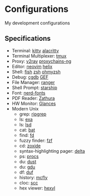 # Configurations

My development configurations

## Specifications

* Terminal: [kitty](https://sw.kovidgoyal.net/kitty) [alacritty](https://alacritty.org)
* Terminal Multiplexer: [tmux](https://github.com/tmux/tmux)
* Proxy: [v2ray](https://github.com/v2fly/v2ray-core) [proxychains-ng](https://github.com/rofl0r/proxychains-ng)
* Editor: [neovim](http://neovim.org) [helix](https://helix-editor.com)
* Shell: [fish](https://fishshell.com) [zsh](https://www.zsh.org) [ohmyzsh](https://ohmyz.sh)
* Debug: [cgdb](https://cgdb.github.io) [GEF](https://github.com/hugsy/gef)
* File Manager: [ranger](https://ranger.github.io)
* Shell Prompt: [starship](https://github.com/starship/starship)
* Font: [nerd-fonts](https://www.nerdfonts.com)
* PDF Reader: [Zathura](https://pwmt.org/projects/zathura)
* HW Monitor: [Glances](https://github.com/nicolargo/glances)
* Modern Unix
  * grep: [ripgrep](https://github.com/BurntSushi/ripgrep)
  * ls: [exa](https://github.com/ogham/exa)
  * ls: [lsd](https://github.com/Peltoche/lsd)
  * cat: [bat](https://github.com/sharkdp/bat)
  * find: [fd](https://github.com/sharkdp/fd)
  * fuzzy finder: [fzf](https://github.com/junegunn/fzf)
  * cd: [zoxide](https://github.com/ajeetdsouza/zoxide)
  * syntax-highlighting pager: [delta](https://github.com/dandavison/delta)
  * ps: [procs](https://github.com/dalance/procs)
  * du: [dust](https://github.com/bootandy/dust)
  * du: [gdu](https://github.com/dundee/gdu)
  * df: [duf](https://github.com/muesli/duf)
  * history: [mcfly](https://github.com/cantino/mcfly)
  * cloc: [scc](https://github.com/boyter/scc)
  * hex viewer: [hexyl](https://github.com/sharkdp/hexyl)
